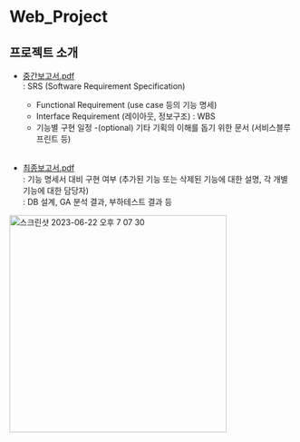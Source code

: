 # Web_Project

## 프로젝트 소개
- [중간보고서.pdf](https://github.com/mlnzlk/Teamup/files/11832783/_.pdf) <br>
  : SRS (Software Requirement Specification)
    - Functional Requirement (use case 등의 기능 명세)
    - Interface Requirement (레이아웃, 정보구조)
  : WBS
    - 기능별 구현 일정
    -(optional) 기타 기획의 이해를 돕기 위한 문서 (서비스블루프린트 등) <br><br>


- [최종보고서.pdf](https://github.com/mlnzlk/Teamup/files/11832781/_.pdf) <br>
 : 기능 명세서 대비 구현 여부 (추가된 기능 또는 삭제된 기능에 대한 설명, 각 개별 기능에 대한 담당자) <br>
 : DB 설계, GA 분석 결과, 부하테스트 결과 등 <br>
 
 
<img width="383" alt="스크린샷 2023-06-22 오후 7 07 30" src="https://github.com/mlnzlk/Teamup/assets/93921790/b49baecd-573e-4e12-93b4-da40c13ce9a8">


